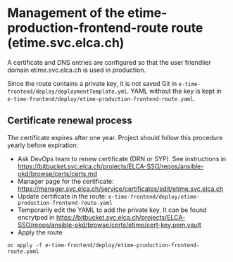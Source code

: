 # Management of the etime-production-frontend-route route (etime.svc.elca.ch)

A certificate and DNS entries are configured so that the user friendlier domain
etime.svc.elca.ch is used in production.

Since the route contains a private key, it is not saved Git in `e-time-frontend/deploy/deploymentTemplate.yml`.
YAML without the key is kept in `e-time-frontend/deploy/etime-production-frontend-route.yaml`.

## Certificate renewal process

The certificate expires after one year. Project should follow this procedure yearly before expiration:

- Ask DevOps team to renew certificate (DRN or SYP). See instructions in
  https://bitbucket.svc.elca.ch/projects/ELCA-SSO/repos/ansible-okd/browse/certs/certs.md
- Manager page for the certificate: https://manager.svc.elca.ch/service/certificates/edit/etime.svc.elca.ch
- Update certificate in the route: `e-time-frontend/deploy/etime-production-frontend-route.yaml`
- Temporarily edit the YAML to add the private key. It can be found encrytped in
  https://bitbucket.svc.elca.ch/projects/ELCA-SSO/repos/ansible-okd/browse/certs/etime/cert-key.pem.vault
- Apply the route
```
oc apply -f e-time-frontend/deploy/etime-production-frontend-route.yaml
```
